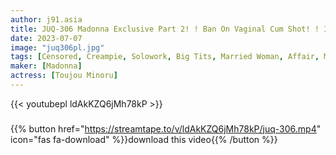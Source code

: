 ```yaml
---
author: j91.asia
title: JUQ-306 Madonna Exclusive Part 2! ! Ban On Vaginal Cum Shot! ! I Was Impregnated By My Husband's Best Friend Minami Tojo
date: 2023-07-07
image: "juq306pl.jpg"
tags: [Censored, Creampie, Solowork, Big Tits, Married Woman, Affair, Mature Woman, Digital Mosaic]
maker: [Madonna]
actress: [Toujou Minoru]
---
```



{{< youtubepl ldAkKZQ6jMh78kP >}}
###

{{% button href="https://streamtape.to/v/ldAkKZQ6jMh78kP/juq-306.mp4" icon="fas fa-download" %}}download this video{{% /button %}}

